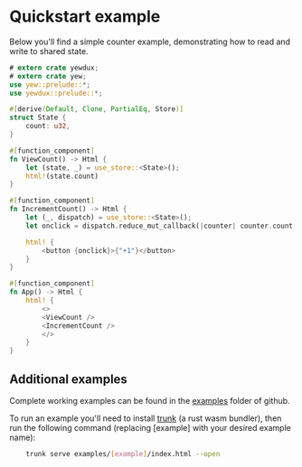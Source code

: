 # Quickstart example

Below you'll find a simple counter example, demonstrating how to read and write to shared state.

```rust
# extern crate yewdux;
# extern crate yew;
use yew::prelude::*;
use yewdux::prelude::*;

#[derive(Default, Clone, PartialEq, Store)]
struct State {
    count: u32,
}

#[function_component]
fn ViewCount() -> Html {
    let (state, _) = use_store::<State>();
    html!(state.count)
}

#[function_component]
fn IncrementCount() -> Html {
    let (_, dispatch) = use_store::<State>();
    let onclick = dispatch.reduce_mut_callback(|counter| counter.count += 1);

    html! {
        <button {onclick}>{"+1"}</button>
    }
}

#[function_component]
fn App() -> Html {
    html! {
        <>
        <ViewCount />
        <IncrementCount />
        </>
    }
}
```

## Additional examples

Complete working examples can be found in the
[examples](https://github.com/intendednull/yewdux/tree/master/examples) folder of github.

To run an example you'll need to install [trunk](https://github.com/thedodd/trunk) (a rust wasm
bundler), then run the following command (replacing [example] with your desired example name):
```bash
    trunk serve examples/[example]/index.html --open
```
